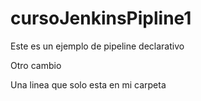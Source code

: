 # cursoJenkinsPipline1

Este es un ejemplo de pipeline declarativo

Otro cambio

Una linea que solo esta en mi carpeta